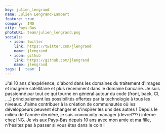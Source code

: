 ```yaml
---
key: julien_lengrand
name: Julien Lengrand-Lambert
feature: true
company:  ING
city: Pays-Bas
photoURL: team/julien_lengrand.png
socials:
  - icon: twitter
    link: https://twitter.com/jlengrand
    name: jlengrand
  - icon: github
    link: https://github.com/jlengrand
    name: jlengrand
tags: [ 'team' ]
---
```


J'ai 10 ans d'expérience, d'abord dans les domaines du traitement d'images et imagerie satellitaire et plus récemment dans le domaine bancaire. Je suis passionné par tout ce qui tourne en général autour du code  (front, back, CI, ….) principalement les possibilités offertes par la technologie à tous les niveaux. J'aime contribuer à la création de communautés où les développeurs peuvent échanger et s'inspirer les uns des autres ! Depuis le milieu de l'année dernière, je suis community manager (devrel???) interne chez ING. Je vis aux Pays-Bas depuis 10 ans avec mon amie et ma fille, n'hésitez pas à passer si vous êtes dans le coin !